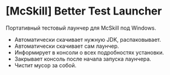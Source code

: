 # [McSkill] Better Test Launcher
Портативный тестовый лаунчер для McSkill под Windows.

- Автоматически скачивает нужную JDK, распаковывает.
- Автоматически скачивает сам лаунчер.
- Информирует в консоли о всех подробностях установки.
- Закрывает консоль после начала запуска лаунчера.
- Чистит мусор за собой.
